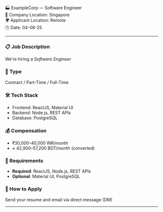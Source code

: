 🏭 ExampleCorp — Software Engineer  
📍 Company Location: Singapore  
🌍 Applicant Location: Remote  
🕒 Date: 04-08-25

---

### 📋 Job Description

We're hiring a _Software Engineer_

### 💼 Type

Contract / Part-Time / Full-Time

### 🛠️ Tech Stack

- Frontend: ReactJS, Material UI
- Backend: Node.js, REST APIs
- Database: PostgreSQL

### 💰 Compensation

- ₹30,000–40,000 INR/month
- ≈ 42,900–57,200 BDT/month (converted)

### 🎯 Requirements

- **Required**: ReactJS, Node.js, REST APIs
- **Optional**: Material UI, PostgreSQL

### 🧾 How to Apply

Send your resume and email via direct message (DM)

---
